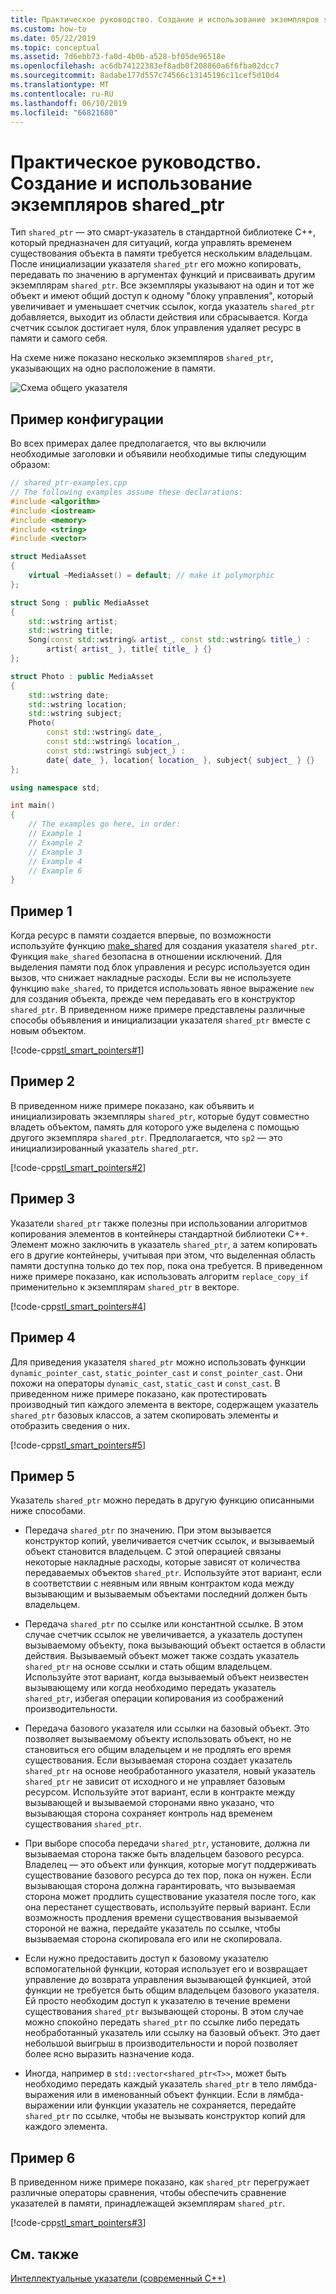 ```yaml
---
title: Практическое руководство. Создание и использование экземпляров shared_ptr
ms.custom: how-to
ms.date: 05/22/2019
ms.topic: conceptual
ms.assetid: 7d6ebb73-fa0d-4b0b-a528-bf05de96518e
ms.openlocfilehash: ac6db74122383ef8adb0f208860a6f6fba02dcc7
ms.sourcegitcommit: 8adabe177d557c74566c13145196c11cef5d10d4
ms.translationtype: MT
ms.contentlocale: ru-RU
ms.lasthandoff: 06/10/2019
ms.locfileid: "66821680"
---
```

# <a name="how-to-create-and-use-sharedptr-instances"></a>Практическое руководство. Создание и использование экземпляров shared_ptr

Тип `shared_ptr` — это смарт-указатель в стандартной библиотеке C++, который предназначен для ситуаций, когда управлять временем существования объекта в памяти требуется нескольким владельцам. После инициализации указателя `shared_ptr` его можно копировать, передавать по значению в аргументах функций и присваивать другим экземплярам `shared_ptr`. Все экземпляры указывают на один и тот же объект и имеют общий доступ к одному "блоку управления", который увеличивает и уменьшает счетчик ссылок, когда указатель `shared_ptr` добавляется, выходит из области действия или сбрасывается. Когда счетчик ссылок достигает нуля, блок управления удаляет ресурс в памяти и самого себя.

На схеме ниже показано несколько экземпляров `shared_ptr`, указывающих на одно расположение в памяти.

![Схема общего указателя](../cpp/media/shared_ptr.png "Схема общего указателя")

## <a name="example-setup"></a>Пример конфигурации

Во всех примерах далее предполагается, что вы включили необходимые заголовки и объявили необходимые типы следующим образом:

```cpp
// shared_ptr-examples.cpp
// The following examples assume these declarations:
#include <algorithm>
#include <iostream>
#include <memory>
#include <string>
#include <vector>

struct MediaAsset
{
    virtual ~MediaAsset() = default; // make it polymorphic
};

struct Song : public MediaAsset
{
    std::wstring artist;
    std::wstring title;
    Song(const std::wstring& artist_, const std::wstring& title_) :
        artist{ artist_ }, title{ title_ } {}
};

struct Photo : public MediaAsset
{
    std::wstring date;
    std::wstring location;
    std::wstring subject;
    Photo(
        const std::wstring& date_,
        const std::wstring& location_,
        const std::wstring& subject_) :
        date{ date_ }, location{ location_ }, subject{ subject_ } {}
};

using namespace std;

int main()
{
    // The examples go here, in order:
    // Example 1
    // Example 2
    // Example 3
    // Example 4
    // Example 6
}
```

## <a name="example-1"></a>Пример 1

Когда ресурс в памяти создается впервые, по возможности используйте функцию [make_shared](../standard-library/memory-functions.md#make_shared) для создания указателя `shared_ptr`. Функция `make_shared` безопасна в отношении исключений. Для выделения памяти под блок управления и ресурс используется один вызов, что снижает накладные расходы. Если вы не используете функцию `make_shared`, то придется использовать явное выражение `new` для создания объекта, прежде чем передавать его в конструктор `shared_ptr`. В приведенном ниже примере представлены различные способы объявления и инициализации указателя `shared_ptr` вместе с новым объектом.

[!code-cpp[stl_smart_pointers#1](../cpp/codesnippet/CPP/how-to-create-and-use-shared-ptr-instances_1.cpp)]

## <a name="example-2"></a>Пример 2

В приведенном ниже примере показано, как объявить и инициализировать экземпляры `shared_ptr`, которые будут совместно владеть объектом, память для которого уже выделена с помощью другого экземпляра `shared_ptr`. Предполагается, что `sp2` — это инициализированный указатель `shared_ptr`.

[!code-cpp[stl_smart_pointers#2](../cpp/codesnippet/CPP/how-to-create-and-use-shared-ptr-instances_2.cpp)]

## <a name="example-3"></a>Пример 3

Указатели `shared_ptr` также полезны при использовании алгоритмов копирования элементов в контейнеры стандартной библиотеки C++. Элемент можно заключить в указатель `shared_ptr`, а затем копировать его в другие контейнеры, учитывая при этом, что выделенная область памяти доступна только до тех пор, пока она требуется. В приведенном ниже примере показано, как использовать алгоритм `replace_copy_if` применительно к экземплярам `shared_ptr` в векторе.

[!code-cpp[stl_smart_pointers#4](../cpp/codesnippet/CPP/how-to-create-and-use-shared-ptr-instances_3.cpp)]

## <a name="example-4"></a>Пример 4

Для приведения указателя `shared_ptr` можно использовать функции `dynamic_pointer_cast`, `static_pointer_cast` и `const_pointer_cast`. Они похожи на операторы `dynamic_cast`, `static_cast` и `const_cast`. В приведенном ниже примере показано, как протестировать производный тип каждого элемента в векторе, содержащем указатель `shared_ptr` базовых классов, а затем скопировать элементы и отобразить сведения о них.

[!code-cpp[stl_smart_pointers#5](../cpp/codesnippet/CPP/how-to-create-and-use-shared-ptr-instances_4.cpp)]

## <a name="example-5"></a>Пример 5

Указатель `shared_ptr` можно передать в другую функцию описанными ниже способами.

- Передача `shared_ptr` по значению. При этом вызывается конструктор копий, увеличивается счетчик ссылок, и вызываемый объект становится владельцем. С этой операцией связаны некоторые накладные расходы, которые зависят от количества передаваемых объектов `shared_ptr`. Используйте этот вариант, если в соответствии с неявным или явным контрактом кода между вызывающим и вызываемым объектами последний должен быть владельцем.

- Передача `shared_ptr` по ссылке или константной ссылке. В этом случае счетчик ссылок не увеличивается, а указатель доступен вызываемому объекту, пока вызывающий объект остается в области действия. Вызываемый объект может также создать указатель `shared_ptr` на основе ссылки и стать общим владельцем. Используйте этот вариант, когда вызываемый объект неизвестен вызывающему или когда необходимо передать указатель `shared_ptr`, избегая операции копирования из соображений производительности.

- Передача базового указателя или ссылки на базовый объект. Это позволяет вызываемому объекту использовать объект, но не становиться его общим владельцем и не продлять его время существования. Если вызываемая сторона создает указатель `shared_ptr` на основе необработанного указателя, новый указатель `shared_ptr` не зависит от исходного и не управляет базовым ресурсом. Используйте этот вариант, если в контракте между вызывающей и вызываемой сторонами явно указано, что вызывающая сторона сохраняет контроль над временем существования `shared_ptr`.

- При выборе способа передачи `shared_ptr`, установите, должна ли вызываемая сторона также быть владельцем базового ресурса. Владелец — это объект или функция, которые могут поддерживать существование базового ресурса до тех пор, пока он нужен. Если вызывающая сторона должна гарантировать, что вызываемая сторона может продлить существование указателя после того, как она перестанет существовать, используйте первый вариант. Если возможность продления времени существования вызываемой стороной не важна, передайте указатель по ссылке, чтобы вызываемая сторона скопировала его или не скопировала.

- Если нужно предоставить доступ к базовому указателю вспомогательной функции, которая использует его и возвращает управление до возврата управления вызывающей функцией, этой функции не требуется быть общим владельцем базового указателя. Ей просто необходим доступ к указателю в течение времени существования `shared_ptr` вызывающей стороны. В этом случае можно спокойно передать `shared_ptr` по ссылке либо передать необработанный указатель или ссылку на базовый объект. Это дает небольшой выигрыш в производительности и порой позволяет более ясно выразить назначение кода.

- Иногда, например в `std::vector<shared_ptr<T>>`, может быть необходимо передать каждый указатель `shared_ptr` в тело лямбда-выражения или в именованный объект функции. Если в лямбда-выражении или функции указатель не сохраняется, передайте `shared_ptr` по ссылке, чтобы не вызывать конструктор копий для каждого элемента.

## <a name="example-6"></a>Пример 6

В приведенном ниже примере показано, как `shared_ptr` перегружает различные операторы сравнения, чтобы обеспечить сравнение указателей в памяти, принадлежащей экземплярам `shared_ptr`.

[!code-cpp[stl_smart_pointers#3](../cpp/codesnippet/CPP/how-to-create-and-use-shared-ptr-instances_6.cpp)]

## <a name="see-also"></a>См. также

[Интеллектуальные указатели (современный C++)](../cpp/smart-pointers-modern-cpp.md)
